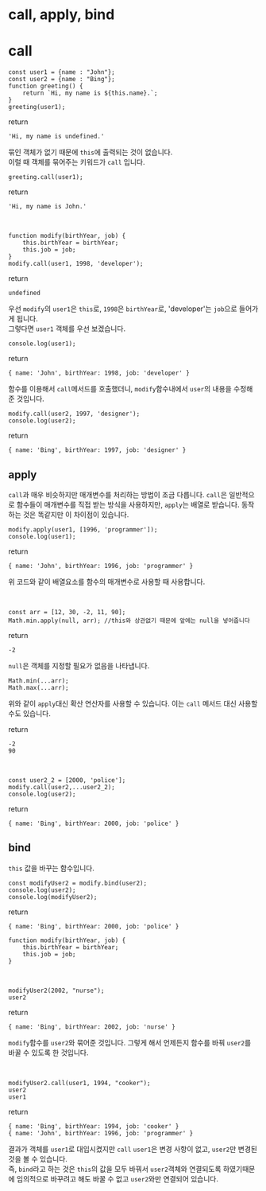 # call, apply, bind

# call 

```
const user1 = {name : "John"};
const user2 = {name : "Bing"};
function greeting() {
    return `Hi, my name is ${this.name}.`;
}
greeting(user1);
```

return

```
'Hi, my name is undefined.'
```

묶인 객체가 없기 때문에 `this`에 출력되는 것이 없습니다.   
이럴 때 객체를 묶어주는 키워드가 `call` 입니다.    

```
greeting.call(user1);
```

return

```
'Hi, my name is John.'
```

<br/>

```
function modify(birthYear, job) {
    this.birthYear = birthYear;
    this.job = job;
}
modify.call(user1, 1998, 'developer');
```

return

```
undefined
```

우선 `modify`의 `user1`은 `this`로, `1998`은 `birthYear`로, 'developer'는 `job`으로 들어가게 됩니다.   
그렇다면 `user1` 객체를 우선 보겠습니다.

```
console.log(user1);
```

return

```
{ name: 'John', birthYear: 1998, job: 'developer' }
```

함수를 이용해서 `call`메서드를 호출했더니, `modify`함수내에서 `user`의 내용을 수정해준 것입니다.   

```
modify.call(user2, 1997, 'designer');
console.log(user2);
```
return

```
{ name: 'Bing', birthYear: 1997, job: 'designer' }
```

## apply
`call`과 매우 비슷하지만 매개변수를 처리하는 방법이 조금 다릅니다.
`call`은 일반적으로 함수들이 매개변수를 직접 받는 방식을 사용하지만, `apply`는 배열로 받습니다. 동작하는 것은 똑같지만 이 차이점이 있습니다.

```
modify.apply(user1, [1996, 'programmer']);
console.log(user1);
```

return

```
{ name: 'John', birthYear: 1996, job: 'programmer' }
```
위 코드와 같이 배열요소를 함수의 매개변수로 사용할 때 사용합니다.   

<br/>

```
const arr = [12, 30, -2, 11, 90];
Math.min.apply(null, arr); //this와 상관없기 때문에 앞에는 null을 넣어줍니다
```
return

```
-2
```

`null`은 객체를 지정할 필요가 없음을 나타냅니다.

```
Math.min(...arr);
Math.max(...arr);
```
위와 같이 `apply`대신 확산 연산자를 사용할 수 있습니다. 이는 `call` 메서드 대신 사용할 수도 있습니다.   

return
```
-2
90
```

<br/>

```
const user2_2 = [2000, 'police'];
modify.call(user2,...user2_2);
console.log(user2);
```
return

```
{ name: 'Bing', birthYear: 2000, job: 'police' }
```

## bind
`this` 값을 바꾸는 함수입니다.   

```
const modifyUser2 = modify.bind(user2);
console.log(user2);
console.log(modifyUser2);
```

return
```
{ name: 'Bing', birthYear: 2000, job: 'police' }

function modify(birthYear, job) {
    this.birthYear = birthYear;
    this.job = job;
}
```

<br/>

```
modifyUser2(2002, "nurse");
user2
```

return

```
{ name: 'Bing', birthYear: 2002, job: 'nurse' }
```
`modify`함수를 `user2`와 묶어준 것입니다. 그렇게 해서 언제든지 함수를 바꿔 `user2`를 바꿀 수 있도록 한 것입니다.   

<br/>

```
modifyUser2.call(user1, 1994, "cooker");
user2
user1
```

return

```
{ name: 'Bing', birthYear: 1994, job: 'cooker' }
{ name: 'John', birthYear: 1996, job: 'programmer' }
```
결과가 객체를 `user1`로 대입시켰지만 `call` `user1`은 변경 사항이 없고, `user2`만 변경된 것을 볼 수 있습니다.   
즉, `bind`라고 하는 것은 `this`의 값을 모두 바꿔서 `user2`객체와 연결되도록 하였기때문에 임의적으로 바꾸려고 해도 바꿀 수 없고 `user2`와만 연결되어 있습니다.